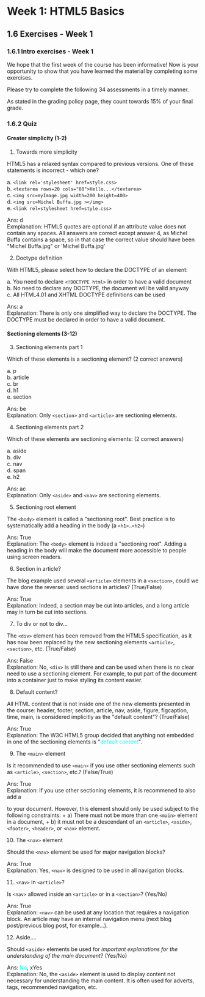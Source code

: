 # Week 1: HTML5 Basics


## 1.6 Exercises - Week 1


### 1.6.1 Intro exercises - Week 1

We hope that the first week of the course has been informative!  Now is your opportunity to show that you have learned the material by completing some exercises.

Please try to complete the following 34 assessments in a timely manner.

As stated in the grading policy page, they count towards 15% of your final grade.


### 1.6.2 Quiz

#### Greater simplicity (1-2)

1. Towards more simplicity

  HTML5 has a relaxed syntax compared to previous versions. One of these statements is incorrect - which one?

  a. `<link rel='stylesheet' href=style.css>`<br/>
  b. `<textarea rows=20 cols="80">Hello...</textarea>`<br/>
  c. `<img src=myImage.jpg width=200 height=400>`<br/>
  d. `<img src=Michel Buffa.jpg ></img>`<br/>
  e. `<link rel=stylesheet href=style.css>`<br/>

  Ans: d <br/>
  Exmplanation: HTML5 quotes are optional if an attribute value does not contain any spaces. All answers are correct except answer 4, as Michel Buffa contains a space, so in that case the correct value should have been "Michel Buffa.jpg" or 'Michel Buffa.jpg'


2. Doctype definition

  With HTML5, please select how to declare the DOCTYPE of an element:

  a. You need to declare `<!DOCTYPE html>` in order to have a valid document<br/>
  b. No need to declare any DOCTYPE, the document will be valid anyway<br/>
  c. All HTML4.01 and XHTML DOCTYPE definitions can be used<br/>
  
  Ans: a <br/>
  Explanation: There is only one simplified way to declare the DOCTYPE. The DOCTYPE must be declared in order to have a valid document.


#### Sectioning elements (3-12)

3. Sectioning elements part 1

  Which of these elements is a sectioning element? (2 correct answers)

  a. p<br/>
  b. article<br/>
  c. br<br/>
  d. h1<br/>
  e. section<br/>

  Ans: be<br/>
  Explanation: Only `<section>` and `<article>` are sectioning elements.


4. Sectioning elements part 2

  Which of these elements are sectioning elements: (2 correct answers)

  a. aside<br/>
  b. div<br/>
  c. nav<br/>
  d. span<br/>
  e. h2<br/>

  Ans: ac<br/>
  Explanation: Only `<aside>` and `<nav>` are sectioning elements.


5. Sectioning root element

  The `<body>` element is called a "sectioning root". Best practice is to systematically add a heading in the body (a `<h1>`..`<h2>`)

  Ans: True<br/>
  Explanation: The `<body>` element is indeed a "sectioning root". Adding a heading in the body will make the document more accessible to people using screen readers.


6. Section in article?

  The blog example used several `<article>` elements in a `<section>`, could we have done the reverse: used sections in articles? (True/False)

  Ans: True<br/>
  Explanation: Indeed, a section may be cut into articles, and a long article may in turn be cut into sections.


7. To div or not to div...

  The `<div>` element has been removed from the HTML5 specification, as it has now been replaced by the new sectioning elements `<article>`, `<section>`, etc. (True/False)

  Ans: False<br/>
  Explanation: No, `<div>` is still there and can be used when there is no clear need to use a sectioning element. For example, to put part of the document into a container just to make styling its content easier.


8. Default content?

  All HTML content that is not inside one of the new elements presented in the course: header, footer, section, article, nav, aside, figure, figcaption, time, main, is considered implicitly as the "default content"? (True/False)

  Ans: True<br/>
  Explanation: The W3C HTML5 group decided that anything not embedded in one of the sectioning elements is "<span style="color: cyan;">default content</span>".


9. The `<main>` element

  Is it recommended to use `<main>` if you use other sectioning elements such as `<article>`, `<section>`, etc.? (False/True)

  Ans: True<br/>
  Explanation: If you use other sectioning elements, it is recommened to also add a<main> to your document. However, this element should only be used subject to the following constraints:
    + a) There must not be more than one `<main>` element in a document,
    + b) it must not be a descendant of an `<article>`, `<aside>`, `<footer>`, `<header>`, or `<nav>` element.


10. The `<nav>` element

  Should the `<nav>` element be used for major navigation blocks?

  Ans: True<br/>
  Explanation: Yes, `<nav>` is designed to be used in all navigation blocks.


11. `<nav>` in `<article>`?

  Is `<nav>` allowed inside an `<article>` or in a `<section>`? (Yes/No)

  Ans: True<br/>
  Explanation: `<nav>` can be used at any location that requires a navigation block. An article may have an internal navigation menu (next blog post/previous blog post, for example...).


12. Aside....

  Should `<aside>` elements be used for _important explanations for the understanding of the main document_? (Yes/No)

  Ans: <span style="color: cyan;">No</span>, xYes<br/>
  Explanation: No, the `<aside>` element is used to display content not necessary for understanding the main content. It is often used for adverts, tags, recommended navigation, etc.
  







